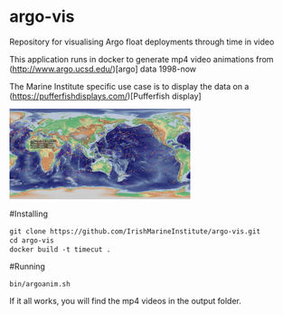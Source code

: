 # argo-vis
Repository for visualising Argo float deployments through time in video

This application runs in docker to generate mp4 video animations from (http://www.argo.ucsd.edu/)[argo] data 1998-now

The Marine Institute specific use case is to display the data on a (https://pufferfishdisplays.com/)[Pufferfish display]

![alt text](example.gif "Example")

#Installing
```shell
git clone https://github.com/IrishMarineInstitute/argo-vis.git
cd argo-vis
docker build -t timecut .
```
#Running
```
bin/argoanim.sh
```

If it all works, you will find the mp4 videos in the output folder.
